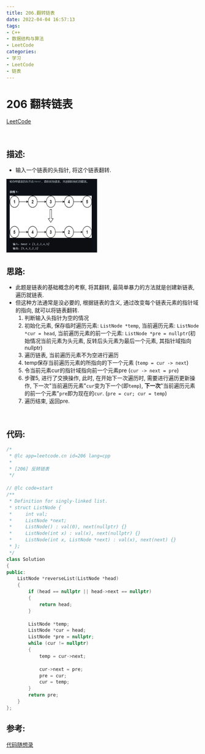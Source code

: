 ```yaml
---
title: 206.翻转链表
date: 2022-04-04 16:57:13
tags:
- C++
- 数据结构与算法
- LeetCode
categories:
- 学习
- LeetCode
- 链表
---
```


# 206 翻转链表

[LeetCode](https://leetcode-cn.com/problems/reverse-linked-list/)

</br>

## 描述:

* 输入一个链表的头指针, 将这个链表翻转.

<img src="https://raw.githubusercontent.com/imxlq/image-bed-2021/main/img/20220404175423.png" alt="image-20220404170012013" style="zoom: 33%;" />

</br>



## 思路:

* 此题是链表的基础概念的考察, 将其翻转, 最简单暴力的方法就是创建新链表, 遍历就链表.
* 但这种方法通常是没必要的, 根据链表的含义, 通过改变每个链表元素的指针域的指向, 就可以将链表翻转.
  1. 判断输入头指针为空的情况
  2. 初始化元素, 保存临时遍历元素: `ListNode *temp`, 当前遍历元素: `ListNode *cur = head`, 当前遍历元素的前一个元素: `ListNode *pre = nullptr`(初始情况当前元素为头元素, 反转后头元素为最后一个元素, 其指针域指向nullptr)
  3. 遍历链表, 当前遍历元素不为空进行遍历
  4. temp保存当前遍历元素的所指向的下一个元素 (`temp = cur -> next`)
  5. 令当前元素cur的指针域指向前一个元素pre (`cur -> next = pre`)
  6. 步骤5, 进行了交换操作, 此时, 在开始下一次遍历时, 需要进行遍历更新操作, 下一次"当前遍历元素"`cur`变为下一个(即`temp`), **下一次**"当前遍历元素的前一个元素"`pre`即为现在的`cur`. (`pre = cur; cur = temp`)
  7. 遍历结束, 返回pre.

</br>

## 代码:

```C++
/*
 * @lc app=leetcode.cn id=206 lang=cpp
 *
 * [206] 反转链表
 */

// @lc code=start
/**
 * Definition for singly-linked list.
 * struct ListNode {
 *     int val;
 *     ListNode *next;
 *     ListNode() : val(0), next(nullptr) {}
 *     ListNode(int x) : val(x), next(nullptr) {}
 *     ListNode(int x, ListNode *next) : val(x), next(next) {}
 * };
 */
class Solution
{
public:
    ListNode *reverseList(ListNode *head)
    {
        if (head == nullptr || head->next == nullptr)
        {
            return head;
        }

        ListNode *temp;
        ListNode *cur = head;
        ListNode *pre = nullptr;
        while (cur != nullptr)
        {
            temp = cur->next;
            
            cur->next = pre;
            pre = cur;
            cur = temp;
        }
        return pre;
    }
};
```



## 参考:

[代码随想录](https://programmercarl.com/0206.%E7%BF%BB%E8%BD%AC%E9%93%BE%E8%A1%A8.html#%E5%8F%8C%E6%8C%87%E9%92%88%E6%B3%95)

